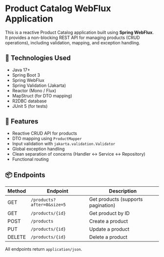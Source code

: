 # Product Catalog WebFlux Application

This is a reactive Product Catalog application built using **Spring WebFlux**.  
It provides a non-blocking REST API for managing products (CRUD operations), including validation, mapping, and exception handling.

## 🔧 Technologies Used

- Java 17+
- Spring Boot 3
- Spring WebFlux
- Spring Validation (Jakarta)
- Reactor (Mono / Flux)
- MapStruct (for DTO mapping)
- R2DBC database
- JUnit 5 (for tests)

## 🚀 Features

- Reactive CRUD API for products
- DTO mapping using `ProductMapper`
- Input validation with `jakarta.validation.Validator`
- Global exception handling
- Clean separation of concerns (Handler ↔ Service ↔ Repository)
- Functional routing

## 📦 Endpoints

| Method | Endpoint                   | Description                        |
|--------|----------------------------|------------------------------------|
| GET    | `/products?after=0&size=5` | Get products (supports pagination) |
| GET    | `/products/{id}`           | Get product by ID                  |
| POST   | `/products`                | Create a product                   |
| PUT    | `/products/{id}`           | Update a product                   |
| DELETE | `/products/{id}`           | Delete a product                   |

All endpoints return `application/json`.